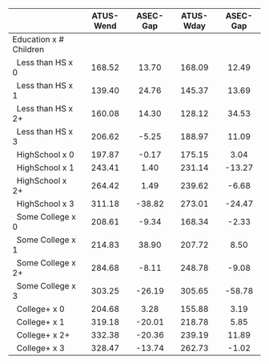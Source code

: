 
|                      |    ATUS-Wend |     ASEC-Gap |    ATUS-Wday |     ASEC-Gap |
| -------------------- | :----------: | :----------: | :----------: | :----------: |
| Education x # Children |              |              |              |              |
| &nbsp;&nbsp;Less than HS x 0 |       168.52 |        13.70 |       168.09 |        12.49 |
| &nbsp;&nbsp;Less than HS x 1 |       139.40 |        24.76 |       145.37 |        13.69 |
| &nbsp;&nbsp;Less than HS x 2+ |       160.08 |        14.30 |       128.12 |        34.53 |
| &nbsp;&nbsp;Less than HS x 3 |       206.62 |        -5.25 |       188.97 |        11.09 |
| &nbsp;&nbsp;HighSchool x 0 |       197.87 |        -0.17 |       175.15 |         3.04 |
| &nbsp;&nbsp;HighSchool x 1 |       243.41 |         1.40 |       231.14 |       -13.27 |
| &nbsp;&nbsp;HighSchool x 2+ |       264.42 |         1.49 |       239.62 |        -6.68 |
| &nbsp;&nbsp;HighSchool x 3 |       311.18 |       -38.82 |       273.01 |       -24.47 |
| &nbsp;&nbsp;Some College x 0 |       208.61 |        -9.34 |       168.34 |        -2.33 |
| &nbsp;&nbsp;Some College x 1 |       214.83 |        38.90 |       207.72 |         8.50 |
| &nbsp;&nbsp;Some College x 2+ |       284.68 |        -8.11 |       248.78 |        -9.08 |
| &nbsp;&nbsp;Some College x 3 |       303.25 |       -26.19 |       305.65 |       -58.78 |
| &nbsp;&nbsp;College+ x 0 |       204.68 |         3.28 |       155.88 |         3.19 |
| &nbsp;&nbsp;College+ x 1 |       319.18 |       -20.01 |       218.78 |         5.85 |
| &nbsp;&nbsp;College+ x 2+ |       332.38 |       -20.36 |       239.19 |        11.89 |
| &nbsp;&nbsp;College+ x 3 |       328.47 |       -13.74 |       262.73 |        -1.02 |

